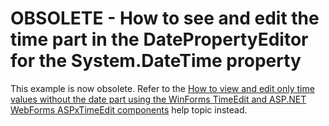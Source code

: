 # OBSOLETE - How to see and edit the time part in the DatePropertyEditor for the System.DateTime property

This example is now obsolete. Refer to the [How to view and edit only time values without the date part using the WinForms TimeEdit and ASP.NET WebForms ASPxTimeEdit components](https://supportcenter.devexpress.com/ticket/details/t411714/how-to-view-and-edit-only-time-values-without-the-date-part-using-the-winforms-timeedit) help topic instead.
